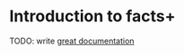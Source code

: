 # Introduction to facts+

TODO: write [great documentation](http://jacobian.org/writing/great-documentation/what-to-write/)
